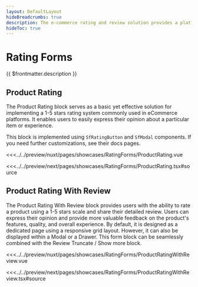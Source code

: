 ```yaml
---
layout: DefaultLayout
hideBreadcrumbs: true
description: The e-commerce rating and review solution provides a platform for users to rate their e-commerce experiences. Users can assign ratings based on their satisfaction, product quality, delivery experience, and other relevant factors. These ratings offer valuable quantitative information that helps other potential buyers gauge the overall reputation and quality of products and services offered on the platform.
hideToc: true
---
```

# Rating Forms

{{ $frontmatter.description }}

## Product Rating

The Product Rating block serves as a basic yet effective solution for implementing a 1-5 stars rating system commonly used in eCommerce platforms. It enables users to easily express their opinion about a particular item or experience.

This block is implemented using `SfRatingButton` and `SfModal` components. If you need further customizations, see their docs pages.

<Showcase showcase-name="RatingForms/ProductRating" style="min-height: 600px">

<!-- vue -->
<<<../../preview/nuxt/pages/showcases/RatingForms/ProductRating.vue
<!-- end vue -->
<!-- react -->
<<<../../preview/next/pages/showcases/RatingForms/ProductRating.tsx#source
<!-- end react -->

</Showcase>

## Product Rating With Review

The Product Rating With Review block provides users with the ability to rate a product using a 1-5 stars scale and share their detailed review. Users can express their opinion and provide more valuable feedback on the product's features, quality, and overall experience. By default, it is designed as a dedicated page using a responsive grid layout. However, it can also be displayed within a Modal or a Drawer. This form block can be seamlessly combined with the Review Truncate / Show more block.

<Showcase showcase-name="RatingForms/ProductRatingWithReview" style="min-height: 600px">

<!-- vue -->
<<<../../preview/nuxt/pages/showcases/RatingForms/ProductRatingWithReview.vue
<!-- end vue -->
<!-- react -->
<<<../../preview/next/pages/showcases/RatingForms/ProductRatingWithReview.tsx#source
<!-- end react -->

</Showcase> 
